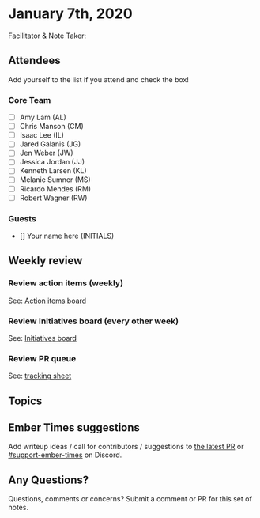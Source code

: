 # January 7th, 2020

Facilitator & Note Taker: 

## Attendees

Add yourself to the list if you attend and check the box!

### Core Team
- [ ] Amy Lam (AL)
- [ ] Chris Manson (CM)
- [ ] Isaac Lee (IL)
- [ ] Jared Galanis (JG)
- [ ] Jen Weber (JW)
- [ ] Jessica Jordan (JJ)
- [ ] Kenneth Larsen (KL)
- [ ] Melanie Sumner (MS)
- [ ] Ricardo Mendes (RM)
- [ ] Robert Wagner (RW)

### Guests
- [] Your name here (INITIALS)

## Weekly review

### Review action items (weekly)
See: [Action items board](https://github.com/orgs/ember-learn/projects/47)

### Review Initiatives board (every other week)
See: [Initiatives board](https://github.com/orgs/ember-learn/projects/33)

### Review PR queue
See: [tracking sheet](https://docs.google.com/spreadsheets/d/1sPyN9z9wZMpTNwqCfa6R9QSPZkIW4iQd-H4gZC7ILLk/edit#gid=2035777454)

## Topics

<!-- If you would like to add a topic to the agenda please add a suggestion to the PR using the following format: -->
<!-- ### Your topic (INITIALS, expected duration in minutes) -->
<!-- replace with topic -->
<!-- replace with topic -->
<!-- replace with topic -->
<!-- replace with topic -->
<!-- replace with topic -->

## Ember Times suggestions
Add writeup ideas / call for contributors / suggestions to [the latest PR](https://github.com/ember-learn/ember-blog/pulls?q=is%3Aopen+is%3Apr+label%3A%22%F0%9F%97%9E+embertimes%22%20or%20#support-ember-times) or [#support-ember-times](https://discordapp.com/channels/480462759797063690/485450546887786506) on Discord.

## Any Questions?
Questions, comments or concerns? Submit a comment or PR for this set of notes.
